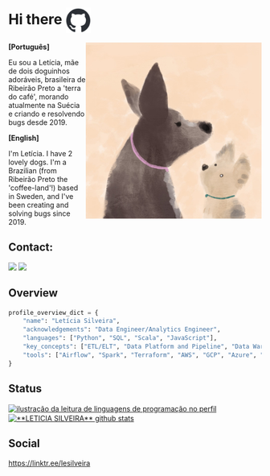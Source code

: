 # Hi there <img src="https://raw.githubusercontent.com/leticiaisilveira/LeticiaISilveira/master/github-hello.gif" alt="git gif" min-width="50px" max-width="50px" width="50px" align="center"> 

<img src="https://raw.githubusercontent.com/leticiaisilveira/LeticiaISilveira/master/babies.jpeg" alt="ilustração de dois doguinhos fofos" min-width="350px" max-width="350px" width="350px" align="right">

<strong> [Português] </strong>
<p align="left">   
Eu sou a Letícia, mãe de dois doguinhos adoráveis, brasileira de Ribeirão Preto a 'terra do café', morando atualmente na Suécia e criando e resolvendo bugs desde 2019.
</p>

<strong> [English] </strong>
<p align="left"> 
I'm Letícia.  I have 2 lovely dogs. I'm a Brazilian (from Ribeirão Preto the 'coffee-land'!) based in Sweden, and I've been creating and solving bugs since 2019.
</p>

## Contact:

<div>
<a href = "mailto:contato@leticia.ingrid.silveira"><img loading="lazy" src="https://img.shields.io/badge/GMAIL-%20-DD6387?logoColor=yDAFA&labelColor=yDAFA" target="_blank"></a>   
<a href="https://www.linkedin.com/in/leticia-silveira" target="_blank"><img src="https://img.shields.io/badge/LINKEDIN-%20-79DAFA?logoColor=yDAFA&labelColor=yDAFA" target="_blank"></a>   
</div>


## Overview


```python
profile_overview_dict = {
    "name": "Letícia Silveira",
    "acknowledgements": "Data Engineer/Analytics Engineer",
    "languages": ["Python", "SQL", "Scala", "JavaScript"],
    "key_concepts": ["ETL/ELT", "Data Platform and Pipeline", "Data Warehouse", "Data Lake", "API", "Databases", "Web Scraping", "SQL", "No-SQL", "Batch", "Orchestration", "Data Modeling", "Data Quality", "Data Ingestion", "Data Transforming"],
    "tools": ["Airflow", "Spark", "Terraform", "AWS", "GCP", "Azure", "GIT", "Kafka", "Flink", "Apache Hive", "Hadoop", "Looker"]
}
```

## Status

<a href="https://github.com/leticiaisilveira" title="ilustração do mapeamento de linguagens">
  <img align="center" src="https://github-readme-stats.vercel.app/api/top-langs/?username=leticiaisilveira&theme=dracula&hide_langs_below=1" alt="ilustração da leitura de linguagens de programação no perfil"/>
</a>

<a href="https://github.com/leticiaisilveira" title="ilustração do mapeamento do perfil">
 <img align="center" src="https://github-readme-stats.vercel.app/api?username=leticiaisilveira&show_icons=true&theme=dracula&line_height=27" alt="**LETICIA SILVEIRA** github stats"/>
</a>
<br>

## Social
https://linktr.ee/lesilveira

<!--- ![Snake animation](https://github.com/leticiaisilveira/leticiaisilveira/blob/output/github-contribution-grid-snake.svg) -->
